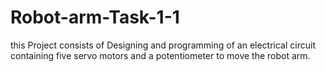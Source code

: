 # Robot-arm-Task-1-1
this Project consists of Designing and programming of an electrical circuit containing five servo motors and a potentiometer to move the robot arm.
